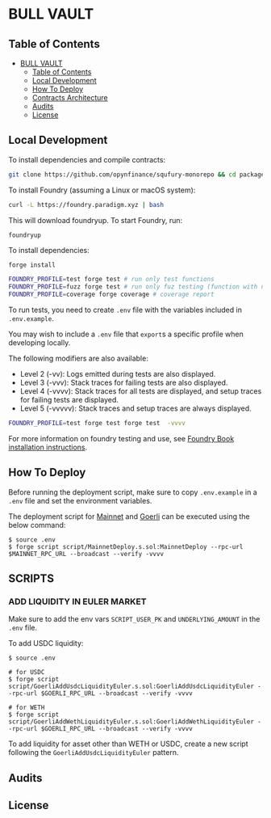 # BULL VAULT

## Table of Contents

- [BULL VAULT](#bull-vault)
  - [Table of Contents](#table-of-contents)
  - [Local Development](#local-development)
  - [How To Deploy](#how-to-deploy)
  - [Contracts Architecture](#contracts-architecture)
  - [Audits](#audits)
  - [License](#license)

## Local Development

To install dependencies and compile contracts:

```bash
git clone https://github.com/opynfinance/squfury-monorepo && cd packages/bull-vault
```

To install Foundry (assuming a Linux or macOS system):

```bash
curl -L https://foundry.paradigm.xyz | bash
```

This will download foundryup. To start Foundry, run:

```bash
foundryup
```

To install dependencies:

```
forge install
```

<!-- There are three Foundry profiles for running the test suites, which bypass the IR pipeline to speed up compilation. To run tests, run any of the following: -->

```bash
FOUNDRY_PROFILE=test forge test # run only test functions
FOUNDRY_PROFILE=fuzz forge test # run only fuz testing (function with name that include "Fuzzing")
FOUNDRY_PROFILE=coverage forge coverage # coverage report
```

To run tests, you need to create `.env` file with the variables included in `.env.example`.

You may wish to include a `.env` file that `export`s a specific profile when developing locally.

The following modifiers are also available:

- Level 2 (-vv): Logs emitted during tests are also displayed.
- Level 3 (-vvv): Stack traces for failing tests are also displayed.
- Level 4 (-vvvv): Stack traces for all tests are displayed, and setup traces for failing tests are displayed.
- Level 5 (-vvvvv): Stack traces and setup traces are always displayed.

```bash
FOUNDRY_PROFILE=test forge test forge test  -vvvv
```

For more information on foundry testing and use, see [Foundry Book installation instructions](https://book.getfoundry.sh/getting-started/installation.html).

## How To Deploy

Before running the deployment script, make sure to copy `.env.example` in a `.env` file and set the environment variables.

The deployment script for [Mainnet](/packages/bull-vault/script/MainnetDeploy.s.sol) and [Goerli](/packages/bull-vault/script/GoerliDeploy.s.sol) can be executed using the below command:
```shell
$ source .env
$ forge script script/MainnetDeploy.s.sol:MainnetDeploy --rpc-url $MAINNET_RPC_URL --broadcast --verify -vvvv
```

## SCRIPTS

### ADD LIQUIDITY IN EULER MARKET

Make sure to add the env vars `SCRIPT_USER_PK` and `UNDERLYING_AMOUNT` in the `.env` file.

To add USDC liquidity:
```shell
$ source .env

# for USDC 
$ forge script script/GoerliAddUsdcLiquidityEuler.s.sol:GoerliAddUsdcLiquidityEuler --rpc-url $GOERLI_RPC_URL --broadcast --verify -vvvv

# for WETH
$ forge script script/GoerliAddWethLiquidityEuler.s.sol:GoerliAddWethLiquidityEuler --rpc-url $GOERLI_RPC_URL --broadcast --verify -vvvv
```

To add liquidity for asset other than WETH or USDC, create a new script following the `GoerliAddUsdcLiquidityEuler` pattern. 

## Audits

## License
